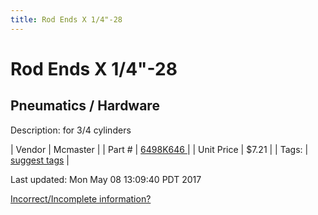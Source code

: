 ```yaml
---
title: Rod Ends X 1/4"-28
---
```


# Rod Ends X 1/4"-28
## Pneumatics / Hardware
Description: 	for 3/4 cylinders 

| Vendor | Mcmaster | 
| Part # | [6498K646 ](https://www.mcmaster.com/#6498K646 ) | 
| Unit Price | $7.21 | 
| Tags: | [suggest tags](https://docs.google.com/forms/d/e/1FAIpQLSeWyY8v3RgOty-MyWmh9U0iivNYN_molChYyS-0U-o-kOAv_g/viewform) | 

Last updated: Mon May 08 13:09:40 PDT 2017

 [Incorrect/Incomplete information?](https://docs.google.com/forms/d/e/1FAIpQLSeWyY8v3RgOty-MyWmh9U0iivNYN_molChYyS-0U-o-kOAv_g/viewform)